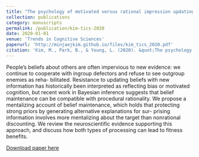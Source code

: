```yaml
---
title: "The psychology of motivated versus rational impression updating"
collection: publications
category: manuscripts
permalink: /publication/kim-tics-2020
date: 2020-01-01
venue: 'Trends in Cognitive Sciences'
paperurl: 'http://minjaejkim.github.io/files/kim_tics_2020.pdf'
citation: 'Kim, M., Park, B., & Young, L. (2020). &quot;The psychology of motivated versus rational impression updating.&quot; <i>Trends in Cognitive Sciences, 24</i>(2), 101-111.'
---
```

People’s beliefs about others are often impervious to new evidence: we continue to cooperate with ingroup defectors and refuse to see outgroup enemies as reha- bilitated. Resistance to updating beliefs with new information has historically been interpreted as reflecting bias or motivated cognition, but recent work in Bayesian inference suggests that belief maintenance can be compatible with procedural rationality. We propose a mentalizing account of belief maintenance, which holds that protecting strong priors by generating alternative explanations for sur- prising information involves more mentalizing about the target than nonrational discounting. We review the neuroscientific evidence supporting this approach, and discuss how both types of processing can lead to fitness benefits.


[Download paper here](http://minjaejkim.github.io/files/kim_tics_2020.pdf)

